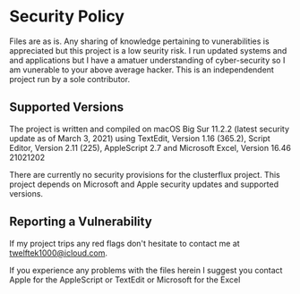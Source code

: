 # Security Policy
Files are as is. Any sharing of knowledge pertaining to vunerabilities is appreciated but this project is a low seurity risk. I run updated systems and and applications but I have a amatuer understanding of cyber-security so I am vunerable to your above average hacker. This is an independendent project run by a sole contributor. 

## Supported Versions

The project is written and compiled on macOS Big Sur 11.2.2 (latest security update as of March 3, 2021) using TextEdit, Version 1.16 (365.2), Script Editor, Version 2.11 (225), AppleScript 2.7 and Microsoft Excel, Version 16.46 21021202

There are currently no security provisions for the clusterflux project. This project depends on Microsoft and Apple security updates and supported versions.

## Reporting a Vulnerability

If my project trips any red flags don't hesitate to contact me at twelftek1000@icloud.com.

If you experience any problems with the files herein I suggest you contact Apple for the AppleScript or TextEdit or Microsoft for the Excel
